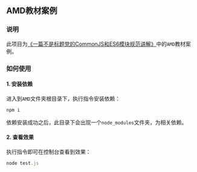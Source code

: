 ## AMD教材案例

### 说明

此项目为[《一篇不是标题党的CommonJS和ES6模块规范讲解》](https://juejin.im/post/5eaacd175188256d4345ea3a)中的`AMD`教材案例。



### 如何使用

#### 1. 安装依赖

进入到`AMD`文件夹根目录下，执行指令安装依赖：

```javascript
npm i
```

依赖安装成功之后，此目录下会出现一个`node_modules`文件夹，为相关依赖。



#### 2. 查看效果

执行指令即可在控制台查看到效果：

```javascript
node test.js
```

